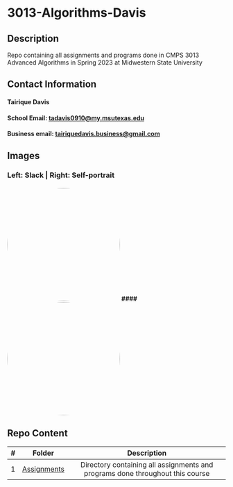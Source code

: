 # 3013-Algorithms-Davis

## Description

Repo containing all assignments and programs done in CMPS 3013 Advanced Algorithms in Spring 2023 at Midwestern State University

## Contact Information
#### Tairique Davis
#### School Email: tadavis0910@my.msutexas.edu
#### Business email: tairiquedavis.business@gmail.com

## Images 
### Left: Slack | Right: Self-portrait

#### <img style="height:auto; border-radius:50%;" alt="" width="260" height="260" src="https://user-images.githubusercontent.com/108636715/213933685-0716066e-9792-4cc9-ba5e-1d0ae421d366.jpg"> #### <img style="height:auto; border-radius:50%;" alt="" width="260" height="260" src="https://user-images.githubusercontent.com/108636715/213933760-37e4bf56-2711-4af4-a1f2-d92d6c760ab4.jpg">



## Repo Content
| # | Folder | Description |
| :------: | :-----------: | :----------: |
|  1  | <a href = "https://github.com/Logicxrd/3013-Algorithms-Davis/tree/main/Assignments">Assignments</a>| Directory containing all assignments and programs done throughout this course |
